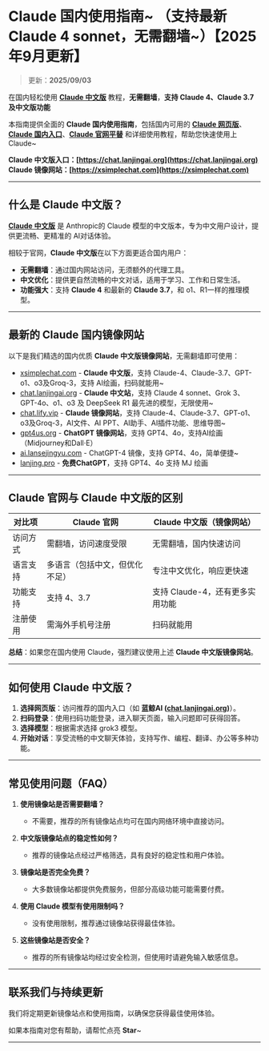 # Claude 国内使用指南~ （支持最新Claude 4 sonnet，无需翻墙~）【2025年9月更新】

> 更新：**2025/09/03**           

在国内轻松使用 [**Claude 中文版**](https://chat.lanjingai.org) 教程，**无需翻墙**，**支持 Claude 4、Claude 3.7 及中文版功能**   

本指南提供全面的 **Claude 国内使用指南**，包括国内可用的 [**Claude 网页版**](https://xsimplechat.com)、[**Claude 国内入口**](https://chat.lanjingai.org)、[**Claude 官网平替**](https://xsimplechat.com) 和详细使用教程，帮助您快速使用上 Claude~


**Claude 中文版入口：[https://chat.lanjingai.org](https://chat.lanjingai.org)**   
**Claude 镜像网站：[https://xsimplechat.com](https://xsimplechat.com)**

---

## 什么是 Claude 中文版？

[**Claude 中文版**](https://chat.lanjingai.org) 是 Anthropic的 Claude 模型的中文版本，专为中文用户设计，提供更流畅、更精准的 AI对话体验。

相较于官网，**Claude 中文版**在以下方面更适合国内用户：

- **无需翻墙**：通过国内网站访问，无须额外的代理工具。
- **中文优化**：提供更自然流畅的中文对话，适用于学习、工作和日常生活。
- **功能强大**：支持 **Claude 4** 和最新的 **Claude 3.7**，和 o1、R1一样的推理模型。

---

## 最新的 Claude 国内镜像网站

以下是我们精选的国内优质 **Claude 中文版镜像网站**，无需翻墙即可使用：
- [xsimplechat.com](https://xsimplechat.com/) - **Claude 中文版**，支持 Claude-4、Claude-3.7、GPT-o1、o3及Groq-3，支持 AI绘画，扫码就能用~
- [chat.lanjingai.org](https://chat.lanjingai.org/) - **Claude 中文站**，支持 Claude 4 sonnet、Grok 3、GPT-4o、o1、o3 及 DeepSeek R1 最先进的模型，无限使用~
- [chat.lify.vip](https://chat.yixiaai.com) - **Claude 镜像网站**，支持 Claude-4、Claude-3.7、GPT-o1、o3及Groq-3，AI文件、AI PPT、AI助手、AI插件功能、思维导图~
- [gpt4us.org](https://gpt4us.org/claude-cn-site) - **ChatGPT 镜像网站**，支持 GPT4、4o，支持AI绘画（Midjourney和Dall·E）
- [ai.lansejingyu.com](https://ai.lansejingyu.com/) - ChatGPT-4 镜像，支持 GPT4、4o，简单便捷~
- [lanjing.pro](https://lanjing.pro/) - **免费ChatGPT**，支持 GPT4、4o 支持 MJ 绘画

---

## Claude 官网与 Claude 中文版的区别

| 对比项              | Claude 官网                 | Claude 中文版（镜像网站）           |
|---------------------|-----------------------------|------------------------------------|
| 访问方式            | 需翻墙，访问速度受限         | 无需翻墙，国内快速访问              |
| 语言支持            | 多语言（包括中文，但优化不足）| 专注中文优化，响应更快速            |
| 功能支持            | 支持 4、3.7                 | 支持 Claude-4，还有更多实用功能 |
| 注册使用            | 需海外手机号注册             | 扫码就能用          |

**总结**：如果您在国内使用 Claude，强烈建议使用上述 **Claude 中文版镜像网站**。

---

## 如何使用 Claude 中文版？

1. **选择网页版**：访问推荐的国内入口（如 **蓝鲸AI ([chat.lanjingai.org](https://chat.lanjingai.org))**）。
2. **扫码登录**：使用扫码功能登录，进入聊天页面，输入问题即可获得回答。
3. **选择模型**：根据需求选择 grok3 模型。
4. **开始对话**：享受流畅的中文聊天体验，支持写作、编程、翻译、办公等多种功能。

---

## 常见使用问题（FAQ）

1. **使用镜像站是否需要翻墙？**
   - 不需要，推荐的所有镜像站点均可在国内网络环境中直接访问。

2. **中文版镜像站点的稳定性如何？**
   - 推荐的镜像站点经过严格筛选，具有良好的稳定性和用户体验。

3. **镜像站是否完全免费？**
   - 大多数镜像站都提供免费服务，但部分高级功能可能需要付费。

4. **使用 Claude 模型有使用限制吗？**
   - 没有使用限制，推荐通过镜像站获得最佳体验。

5. **这些镜像站是否安全？**
   - 推荐的所有镜像站均经过安全检测，但使用时请避免输入敏感信息。

---

## 联系我们与持续更新

我们将定期更新镜像站点和使用指南，以确保您获得最佳使用体验。

如果本指南对您有帮助，请帮忙点亮 **Star**~

---
